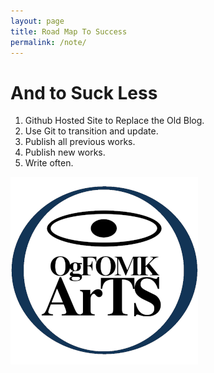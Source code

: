 ```yaml
---
layout: page
title: Road Map To Success
permalink: /note/
---
```



# And to Suck Less

1. Github Hosted Site to Replace the Old Blog.
2. Use Git to transition and update.
3. Publish all previous works.
4. Publish new works.
5. Write often.
 

![OgFOMK ArTS Logo](/assets/OgFOMK-LOGO-20251031.01.300x300.png)
